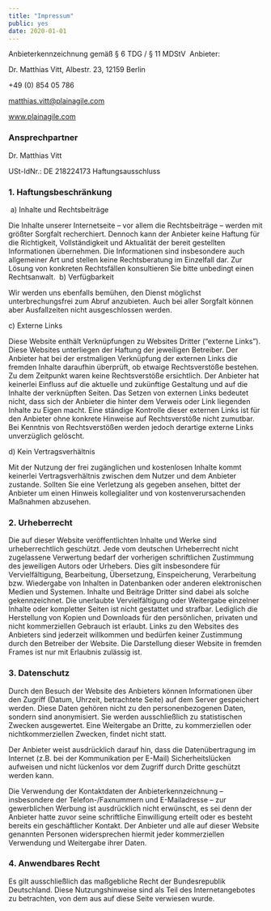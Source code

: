 ```yaml
---
title: "Impressum"
public: yes
date: 2020-01-01
---
```


Anbieterkennzeichnung gemäß § 6 TDG / § 11 MDStV
​
Anbieter:
 
Dr. Matthias Vitt, Albestr. 23, 12159 Berlin 

+49 (0) 854 05 786

matthias.vitt@plainagile.com

www.plainagile.com
​
### Ansprechpartner

Dr. Matthias Vitt
 
USt-IdNr.: DE 218224173
Haftungsausschluss
 
### 1. Haftungsbeschränkung
​
a) Inhalte und Rechtsbeiträge
 
Die Inhalte unserer Internetseite – vor allem die Rechtsbeiträge – werden mit größter Sorgfalt recherchiert. Dennoch kann der Anbieter keine Haftung für die Richtigkeit, Vollständigkeit und Aktualität der bereit gestellten Informationen übernehmen. Die Informationen sind insbesondere auch allgemeiner Art und stellen keine Rechtsberatung im Einzelfall dar. Zur Lösung von konkreten Rechtsfällen konsultieren Sie bitte unbedingt einen Rechtsanwalt.
​
b) Verfügbarkeit
 
Wir werden uns ebenfalls bemühen, den Dienst möglichst unterbrechungsfrei zum Abruf anzubieten. Auch bei aller Sorgfalt können aber Ausfallzeiten nicht ausgeschlossen werden.
 
c) Externe Links
 
Diese Website enthält Verknüpfungen zu Websites Dritter (“externe Links”). Diese Websites unterliegen der Haftung der jeweiligen Betreiber. Der Anbieter hat bei der erstmaligen Verknüpfung der externen Links die fremden Inhalte daraufhin überprüft, ob etwaige Rechtsverstöße bestehen. Zu dem Zeitpunkt waren keine Rechtsverstöße ersichtlich. Der Anbieter hat keinerlei Einfluss auf die aktuelle und zukünftige Gestaltung und auf die Inhalte der verknüpften Seiten. Das Setzen von externen Links bedeutet nicht, dass sich der Anbieter die hinter dem Verweis oder Link liegenden Inhalte zu Eigen macht. Eine ständige Kontrolle dieser externen Links ist für den Anbieter ohne konkrete Hinweise auf Rechtsverstöße nicht zumutbar. Bei Kenntnis von Rechtsverstößen werden jedoch derartige externe Links unverzüglich gelöscht.
 
d) Kein Vertragsverhältnis
 
Mit der Nutzung der frei zugänglichen und kostenlosen Inhalte kommt keinerlei Vertragsverhältnis zwischen dem Nutzer und dem Anbieter zustande. Sollten Sie eine Verletzung als gegeben ansehen, bittet der Anbieter um einen Hinweis kollegialiter und von kostenverursachenden Maßnahmen abzusehen.
 
### 2. Urheberrecht
 
Die auf dieser Website veröffentlichten Inhalte und Werke sind urheberrechtlich geschützt. Jede vom deutschen Urheberrecht nicht zugelassene Verwertung bedarf der vorherigen schriftlichen Zustimmung des jeweiligen Autors oder Urhebers. Dies gilt insbesondere für Vervielfältigung, Bearbeitung, Übersetzung, Einspeicherung, Verarbeitung bzw. Wiedergabe von Inhalten in Datenbanken oder anderen elektronischen Medien und Systemen. Inhalte und Beiträge Dritter sind dabei als solche gekennzeichnet. Die unerlaubte Vervielfältigung oder Weitergabe einzelner Inhalte oder kompletter Seiten ist nicht gestattet und strafbar. Lediglich die Herstellung von Kopien und Downloads für den persönlichen, privaten und nicht kommerziellen Gebrauch ist erlaubt. Links zu den Websites des Anbieters sind jederzeit willkommen und bedürfen keiner Zustimmung durch den Betreiber der Website. Die Darstellung dieser Website in fremden Frames ist nur mit Erlaubnis zulässig ist.
 
### 3. Datenschutz
 
Durch den Besuch der Website des Anbieters können Informationen über den Zugriff (Datum, Uhrzeit, betrachtete Seite) auf dem Server gespeichert werden. Diese Daten gehören nicht zu den personenbezogenen Daten, sondern sind anonymisiert. Sie werden ausschließlich zu statistischen Zwecken ausgewertet. Eine Weitergabe an Dritte, zu kommerziellen oder nichtkommerziellen Zwecken, findet nicht statt.
 
Der Anbieter weist ausdrücklich darauf hin, dass die Datenübertragung im Internet (z.B. bei der Kommunikation per E-Mail) Sicherheitslücken aufweisen und nicht lückenlos vor dem Zugriff durch Dritte geschützt werden kann.
 
Die Verwendung der Kontaktdaten der Anbieterkennzeichnung – insbesondere der Telefon-/Faxnummern und E-Mailadresse – zur gewerblichen Werbung ist ausdrücklich nicht erwünscht, es sei denn der Anbieter hatte zuvor seine schriftliche Einwilligung erteilt oder es besteht bereits ein geschäftlicher Kontakt. Der Anbieter und alle auf dieser Website genannten Personen widersprechen hiermit jeder kommerziellen Verwendung und Weitergabe ihrer Daten.
 
### 4. Anwendbares Recht
 
Es gilt ausschließlich das maßgebliche Recht der Bundesrepublik Deutschland. Diese Nutzungshinweise sind als Teil des Internetangebotes zu betrachten, von dem aus auf diese Seite verwiesen wurde.